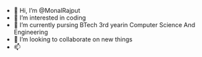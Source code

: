 - 👋 Hi, I’m @MonalRajput
- 👀 I’m interested in coding
- 🌱 I’m currently pursing BTech 3rd yearin Computer Science And Engineering
- 💞️ I’m looking to collaborate on new things
- 📫 

<!---
MonalRajput/MonalRajput is a ✨ special ✨ repository because its `README.md` (this file) appears on your GitHub profile.
You can click the Preview link to take a look at your changes.
--->
